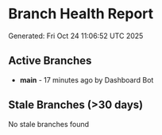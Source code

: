 # Branch Health Report
Generated: Fri Oct 24 11:06:52 UTC 2025

## Active Branches
- **main** - 17 minutes ago by Dashboard Bot

## Stale Branches (>30 days)
No stale branches found
